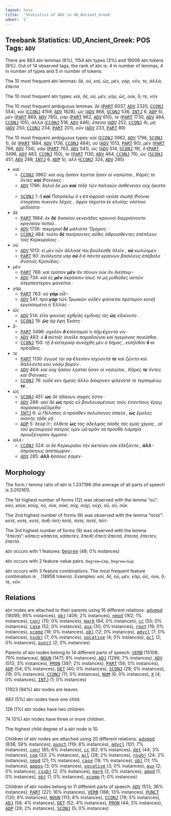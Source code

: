 ```yaml
---
layout: base
title:  'Statistics of ADV in UD_Ancient_Greek'
udver: '2'
---
```


## Treebank Statistics: UD_Ancient_Greek: POS Tags: `ADV`

There are 863 `ADV` lemmas (6%), 1154 `ADV` types (3%) and 19006 `ADV` tokens (9%).
Out of 14 observed tags, the rank of `ADV` is: 4 in number of lemmas, 4 in number of types and 5 in number of tokens.

The 10 most frequent `ADV` lemmas: <em>δέ, οὐ, καί, ὡς, μέν, γάρ, νῦν, τε, ἀλλά, ἔπειτα</em>

The 10 most frequent `ADV` types:  <em>καὶ, δὲ, οὐ, μὲν, γὰρ, ὣς, οὐκ, δ̓, τε, νῦν</em>

The 10 most frequent ambiguous lemmas: <em>δέ</em> (<tt><a href="grc-pos-PART.html">PART</a></tt> 6037, <tt><a href="grc-pos-ADV.html">ADV</a></tt> 2320, <tt><a href="grc-pos-CCONJ.html">CCONJ</a></tt> 554), <em>καί</em> (<tt><a href="grc-pos-CCONJ.html">CCONJ</a></tt> 4159, <tt><a href="grc-pos-ADV.html">ADV</a></tt> 1828), <em>ὡς</em> (<tt><a href="grc-pos-ADV.html">ADV</a></tt> 866, <tt><a href="grc-pos-SCONJ.html">SCONJ</a></tt> 536, <tt><a href="grc-pos-INTJ.html">INTJ</a></tt> 6, <tt><a href="grc-pos-ADP.html">ADP</a></tt> 5), <em>μέν</em> (<tt><a href="grc-pos-PART.html">PART</a></tt> 869, <tt><a href="grc-pos-ADV.html">ADV</a></tt> 785), <em>γάρ</em> (<tt><a href="grc-pos-PART.html">PART</a></tt> 962, <tt><a href="grc-pos-ADV.html">ADV</a></tt> 610), <em>τε</em> (<tt><a href="grc-pos-PART.html">PART</a></tt> 1730, <tt><a href="grc-pos-ADV.html">ADV</a></tt> 484, <tt><a href="grc-pos-CCONJ.html">CCONJ</a></tt> 105), <em>ἀλλά</em> (<tt><a href="grc-pos-CCONJ.html">CCONJ</a></tt> 518, <tt><a href="grc-pos-ADV.html">ADV</a></tt> 446), <em>ἔπειτα</em> (<tt><a href="grc-pos-ADV.html">ADV</a></tt> 252, <tt><a href="grc-pos-CCONJ.html">CCONJ</a></tt> 4), <em>μή</em> (<tt><a href="grc-pos-ADV.html">ADV</a></tt> 250, <tt><a href="grc-pos-CCONJ.html">CCONJ</a></tt> 234, <tt><a href="grc-pos-PART.html">PART</a></tt> 201), <em>οὖν</em> (<tt><a href="grc-pos-ADV.html">ADV</a></tt> 233, <tt><a href="grc-pos-PART.html">PART</a></tt> 89)

The 10 most frequent ambiguous types:  <em>καὶ</em> (<tt><a href="grc-pos-CCONJ.html">CCONJ</a></tt> 3962, <tt><a href="grc-pos-ADV.html">ADV</a></tt> 1796, <tt><a href="grc-pos-SCONJ.html">SCONJ</a></tt> 1), <em>δὲ</em> (<tt><a href="grc-pos-PART.html">PART</a></tt> 1884, <tt><a href="grc-pos-ADV.html">ADV</a></tt> 1736, <tt><a href="grc-pos-CCONJ.html">CCONJ</a></tt> 484), <em>οὐ</em> (<tt><a href="grc-pos-ADV.html">ADV</a></tt> 1013, <tt><a href="grc-pos-PART.html">PART</a></tt> 90), <em>μὲν</em> (<tt><a href="grc-pos-PART.html">PART</a></tt> 766, <tt><a href="grc-pos-ADV.html">ADV</a></tt> 734), <em>γὰρ</em> (<tt><a href="grc-pos-PART.html">PART</a></tt> 763, <tt><a href="grc-pos-ADV.html">ADV</a></tt> 541), <em>ὣς</em> (<tt><a href="grc-pos-ADV.html">ADV</a></tt> 514, <tt><a href="grc-pos-SCONJ.html">SCONJ</a></tt> 19), <em>δ̓</em> (<tt><a href="grc-pos-PART.html">PART</a></tt> 3496, <tt><a href="grc-pos-ADV.html">ADV</a></tt> 483, <tt><a href="grc-pos-CCONJ.html">CCONJ</a></tt> 150), <em>τε</em> (<tt><a href="grc-pos-PART.html">PART</a></tt> 1130, <tt><a href="grc-pos-ADV.html">ADV</a></tt> 464, <tt><a href="grc-pos-CCONJ.html">CCONJ</a></tt> 76), <em>ὡς</em> (<tt><a href="grc-pos-SCONJ.html">SCONJ</a></tt> 451, <tt><a href="grc-pos-ADV.html">ADV</a></tt> 288, <tt><a href="grc-pos-INTJ.html">INTJ</a></tt> 6, <tt><a href="grc-pos-ADP.html">ADP</a></tt> 5), <em>ἀλλ̓</em> (<tt><a href="grc-pos-CCONJ.html">CCONJ</a></tt> 324, <tt><a href="grc-pos-ADV.html">ADV</a></tt> 285)


* <em>καὶ</em>
  * <tt><a href="grc-pos-CCONJ.html">CCONJ</a></tt> 3962: <em>καὶ οὐχ ἧσσον λῃσταὶ ἦσαν οἱ νησιῶται , Κᾶρές τε ὄντες <b>καὶ</b> Φοίνικες ·</em>
  * <tt><a href="grc-pos-ADV.html">ADV</a></tt> 1796: <em>δηλοῖ δέ μοι <b>καὶ</b> τόδε τῶν παλαιῶν ἀσθένειαν οὐχ ἥκιστα ·</em>
  * <tt><a href="grc-pos-SCONJ.html">SCONJ</a></tt> 1: <em>ἦ <b>καὶ</b> Πατρόκλῳ ὅ γ̓ ἐπ̓ ὀφρύσι νεῦσε σιωπῇ Φοίνικι στορέσαι πυκινὸν λέχος , ὄφρα τάχιστα ἐκ κλισίης νόστοιο μεδοίατο ·</em>
* <em>δὲ</em>
  * <tt><a href="grc-pos-PART.html">PART</a></tt> 1884: <em>ἐκ <b>δὲ</b> δασκίου γενειάδος κρουνοὶ διερραίνοντο κρηναίου ποτοῦ .</em>
  * <tt><a href="grc-pos-ADV.html">ADV</a></tt> 1736: <em>τεκμηριοῖ <b>δὲ</b> μάλιστα Ὅμηρος ·</em>
  * <tt><a href="grc-pos-CCONJ.html">CCONJ</a></tt> 484: <em>τοῦτο <b>δὲ</b> ποιήσαντες αὖθις ἁθροισθέντες ἐπέπλεον τοῖς Κερκυραίοις .</em>
* <em>οὐ</em>
  * <tt><a href="grc-pos-ADV.html">ADV</a></tt> 1013: <em>εἰ μὲν οὖν ἄλλοσέ ποι βούλεσθε πλεῖν , <b>οὐ</b> κωλύομεν ·</em>
  * <tt><a href="grc-pos-PART.html">PART</a></tt> 90: <em>ἀνάλγητα γὰρ <b>οὐ</b> δ̓ ὁ πάντα κραίνων βασιλεὺς ἐπέβαλε θνατοῖς Κρονίδας ·</em>
* <em>μὲν</em>
  * <tt><a href="grc-pos-PART.html">PART</a></tt> 766: <em>καὶ τρόπον <b>μὲν</b> ἂν πόνων οὐκ ἂν διείποιμ̓ ·</em>
  * <tt><a href="grc-pos-ADV.html">ADV</a></tt> 734: <em>καὶ ἐς <b>μὲν</b> ἀκρόασιν ἴσως τὸ μὴ μυθῶδες αὐτῶν ἀτερπέστερον φανεῖται ·</em>
* <em>γὰρ</em>
  * <tt><a href="grc-pos-PART.html">PART</a></tt> 763: <em>οὐ <b>γὰρ</b> οἶδ̓ ·</em>
  * <tt><a href="grc-pos-ADV.html">ADV</a></tt> 541: <em>πρὸ <b>γὰρ</b> τῶν Τρωικῶν οὐδὲν φαίνεται πρότερον κοινῇ ἐργασαμένη ἡ Ἑλλάς ·</em>
* <em>ὣς</em>
  * <tt><a href="grc-pos-ADV.html">ADV</a></tt> 514: <em>εἶτα φοινίας ἐχθρᾶς ἐχίδνης ἰὸς <b>ὣς</b> ἐδαίνυτο .</em>
  * <tt><a href="grc-pos-SCONJ.html">SCONJ</a></tt> 19: <em><b>ὣς</b> ἄῤ ἔφη Ἑκάτη ·</em>
* <em>δ̓</em>
  * <tt><a href="grc-pos-PART.html">PART</a></tt> 3496: <em>σχεδὸν <b>δ̓</b> ἐπίσταμαί τι πῆμ̓ ἔχοντά νιν ·</em>
  * <tt><a href="grc-pos-ADV.html">ADV</a></tt> 483: <em>ὁ <b>δ̓</b> αὐτοῖς ἀνεῖλε παραδοῦναι καὶ ἡγεμόνας ποιεῖσθαι .</em>
  * <tt><a href="grc-pos-CCONJ.html">CCONJ</a></tt> 150: <em>τῇ δ̓ ὑστεραίᾳ συνήχθη μὲν ὁ δῆμος , εἰσῆλθον <b>δ̓</b> οἱ πρέσβεις .</em>
* <em>τε</em>
  * <tt><a href="grc-pos-PART.html">PART</a></tt> 1130: <em>ἔγωγέ τοι σφ̓ ἔλειπον ἰσχύοντά <b>τε</b> καὶ ζῶντα καὶ θάλλοντα κοὐ νόσῳ βαρύν .</em>
  * <tt><a href="grc-pos-ADV.html">ADV</a></tt> 464: <em>καὶ οὐχ ἧσσον λῃσταὶ ἦσαν οἱ νησιῶται , Κᾶρές <b>τε</b> ὄντες καὶ Φοίνικες ·</em>
  * <tt><a href="grc-pos-CCONJ.html">CCONJ</a></tt> 76: <em>οὐδέ κεν ἡμέας ἄλλο διέκρινεν φιλέοντέ τε τερπομένω <b>τε</b> .</em>
* <em>ὡς</em>
  * <tt><a href="grc-pos-SCONJ.html">SCONJ</a></tt> 451: <em><b>ὡς</b> δὲ ἠδίκουν σαφές ἐστιν ·</em>
  * <tt><a href="grc-pos-ADV.html">ADV</a></tt> 288: <em>αἰεὶ δὲ <b>ὡς</b> πρὸς εὖ βουλευομένους τοὺς ἐναντίους ἔργῳ παρασκευαζόμεθα ·</em>
  * <tt><a href="grc-pos-INTJ.html">INTJ</a></tt> 6: <em>ὦ Πέλοπος ἁ πρόσθεν πολύπονος ἱππεία , <b>ὡς</b> ἔμολες αἰανὴς τᾷδε γᾷ .</em>
  * <tt><a href="grc-pos-ADP.html">ADP</a></tt> 5: <em>δεῦῤ ἴτ̓ , ἔλθετε <b>ὡς</b> τὰς ἀδελφὰς τάσδε τὰς ἐμὰς χέρας , αἳ τοῦ φυτουργοῦ πατρὸς ὑμὶν ὧδ̓ ὁρᾶν τὰ πρόσθε λαμπρὰ προυξένησαν ὄμματα ·</em>
* <em>ἀλλ̓</em>
  * <tt><a href="grc-pos-CCONJ.html">CCONJ</a></tt> 324: <em>οἱ δὲ Κερκυραῖοι τὴν ἱκετείαν οὐκ ἐδέξαντο , <b>ἀλλ̓</b> ἀπράκτους ἀπέπεμψαν .</em>
  * <tt><a href="grc-pos-ADV.html">ADV</a></tt> 285: <em><b>ἀλλ̓</b> ἥσσους ἐσμέν ·</em>

## Morphology

The form / lemma ratio of `ADV` is 1.337196 (the average of all parts of speech is 3.010161).

The 1st highest number of forms (12) was observed with the lemma “οὐ”: <em>κοὐ, κοὐκ, κοὐχ, οὐ, οὐκ, οὐκὶ, οὐχ, οὐχί, οὐχὶ, οὒ, οὔ, οὔκ</em>.

The 2nd highest number of forms (9) was observed with the lemma “ποτέ”: <em>κοτέ, κοτε, κοτὲ, ποθ̓, ποτ̓, ποτέ, ποτε, ποτὲ, πότ̓</em>.

The 3rd highest number of forms (9) was observed with the lemma “ἔπειτα”: <em>κἄπειτ̓, κἄπειτα, κἄπειτεν, ἔπειθ̓, ἔπειτ̓, ἔπειτά, ἔπειτα, ἔπειτεν, ἔπειτὰ</em>.

`ADV` occurs with 1 features: <tt><a href="grc-feat-Degree.html">Degree</a></tt> (48; 0% instances)

`ADV` occurs with 2 feature-value pairs: `Degree=Cmp`, `Degree=Sup`

`ADV` occurs with 3 feature combinations.
The most frequent feature combination is `_` (18958 tokens).
Examples: <em>καὶ, δὲ, οὐ, μὲν, γὰρ, ὣς, οὐκ, δ̓, τε, νῦν</em>


## Relations

`ADV` nodes are attached to their parents using 16 different relations: <tt><a href="grc-dep-advmod.html">advmod</a></tt> (18095; 95% instances), <tt><a href="grc-dep-obj.html">obj</a></tt> (406; 2% instances), <tt><a href="grc-dep-nmod.html">nmod</a></tt> (162; 1% instances), <tt><a href="grc-dep-conj.html">conj</a></tt> (70; 0% instances), <tt><a href="grc-dep-mark.html">mark</a></tt> (64; 0% instances), <tt><a href="grc-dep-cc.html">cc</a></tt> (55; 0% instances), <tt><a href="grc-dep-case.html">case</a></tt> (52; 0% instances), <tt><a href="grc-dep-aux.html">aux</a></tt> (30; 0% instances), <tt><a href="grc-dep-root.html">root</a></tt> (19; 0% instances), <tt><a href="grc-dep-xcomp.html">xcomp</a></tt> (19; 0% instances), <tt><a href="grc-dep-obl.html">obl</a></tt> (12; 0% instances), <tt><a href="grc-dep-advcl.html">advcl</a></tt> (7; 0% instances), <tt><a href="grc-dep-nsubj.html">nsubj</a></tt> (7; 0% instances), <tt><a href="grc-dep-vocative.html">vocative</a></tt> (4; 0% instances), <tt><a href="grc-dep-acl.html">acl</a></tt> (2; 0% instances), <tt><a href="grc-dep-punct.html">punct</a></tt> (2; 0% instances)

Parents of `ADV` nodes belong to 14 different parts of speech: <tt><a href="grc-pos-VERB.html">VERB</a></tt> (15108; 79% instances), <tt><a href="grc-pos-NOUN.html">NOUN</a></tt> (1471; 8% instances), <tt><a href="grc-pos-ADJ.html">ADJ</a></tt> (1298; 7% instances), <tt><a href="grc-pos-ADV.html">ADV</a></tt> (513; 3% instances), <tt><a href="grc-pos-PRON.html">PRON</a></tt> (397; 2% instances), <tt><a href="grc-pos-PART.html">PART</a></tt> (56; 0% instances), <tt><a href="grc-pos-ADP.html">ADP</a></tt> (54; 0% instances), <tt><a href="grc-pos-DET.html">DET</a></tt> (40; 0% instances), <tt><a href="grc-pos-SCONJ.html">SCONJ</a></tt> (28; 0% instances),  (19; 0% instances), <tt><a href="grc-pos-CCONJ.html">CCONJ</a></tt> (11; 0% instances), <tt><a href="grc-pos-NUM.html">NUM</a></tt> (6; 0% instances), <tt><a href="grc-pos-X.html">X</a></tt> (4; 0% instances), <tt><a href="grc-pos-INTJ.html">INTJ</a></tt> (1; 0% instances)

17923 (94%) `ADV` nodes are leaves.

883 (5%) `ADV` nodes have one child.

126 (1%) `ADV` nodes have two children.

74 (0%) `ADV` nodes have three or more children.

The highest child degree of a `ADV` node is 10.

Children of `ADV` nodes are attached using 20 different relations: <tt><a href="grc-dep-advmod.html">advmod</a></tt> (838; 59% instances), <tt><a href="grc-dep-punct.html">punct</a></tt> (119; 8% instances), <tt><a href="grc-dep-advcl.html">advcl</a></tt> (101; 7% instances), <tt><a href="grc-dep-conj.html">conj</a></tt> (85; 6% instances), <tt><a href="grc-dep-cc.html">cc</a></tt> (82; 6% instances), <tt><a href="grc-dep-det.html">det</a></tt> (44; 3% instances), <tt><a href="grc-dep-cop.html">cop</a></tt> (33; 2% instances), <tt><a href="grc-dep-acl.html">acl</a></tt> (28; 2% instances), <tt><a href="grc-dep-nsubj.html">nsubj</a></tt> (24; 2% instances), <tt><a href="grc-dep-nmod.html">nmod</a></tt> (21; 1% instances), <tt><a href="grc-dep-case.html">case</a></tt> (19; 1% instances), <tt><a href="grc-dep-obl.html">obl</a></tt> (11; 1% instances), <tt><a href="grc-dep-appos.html">appos</a></tt> (3; 0% instances), <tt><a href="grc-dep-vocative.html">vocative</a></tt> (3; 0% instances), <tt><a href="grc-dep-aux.html">aux</a></tt> (2; 0% instances), <tt><a href="grc-dep-csubj.html">csubj</a></tt> (2; 0% instances), <tt><a href="grc-dep-mark.html">mark</a></tt> (2; 0% instances), <tt><a href="grc-dep-amod.html">amod</a></tt> (1; 0% instances), <tt><a href="grc-dep-obj.html">obj</a></tt> (1; 0% instances), <tt><a href="grc-dep-xcomp.html">xcomp</a></tt> (1; 0% instances)

Children of `ADV` nodes belong to 11 different parts of speech: <tt><a href="grc-pos-ADV.html">ADV</a></tt> (513; 36% instances), <tt><a href="grc-pos-PART.html">PART</a></tt> (221; 16% instances), <tt><a href="grc-pos-VERB.html">VERB</a></tt> (188; 13% instances), <tt><a href="grc-pos-PUNCT.html">PUNCT</a></tt> (120; 8% instances), <tt><a href="grc-pos-NOUN.html">NOUN</a></tt> (113; 8% instances), <tt><a href="grc-pos-CCONJ.html">CCONJ</a></tt> (78; 5% instances), <tt><a href="grc-pos-ADJ.html">ADJ</a></tt> (58; 4% instances), <tt><a href="grc-pos-DET.html">DET</a></tt> (52; 4% instances), <tt><a href="grc-pos-PRON.html">PRON</a></tt> (44; 3% instances), <tt><a href="grc-pos-ADP.html">ADP</a></tt> (28; 2% instances), <tt><a href="grc-pos-SCONJ.html">SCONJ</a></tt> (5; 0% instances)

